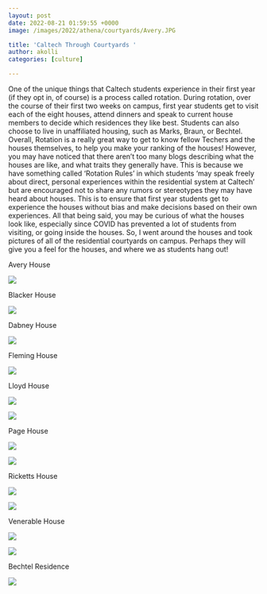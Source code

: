 ```yaml
---
layout: post
date: 2022-08-21 01:59:55 +0000
image: /images/2022/athena/courtyards/Avery.JPG

title: 'Caltech Through Courtyards '
author: akolli
categories: [culture]

---
```

One of the unique things that Caltech students experience in their first year (if they opt in, of course) is a process called rotation. During rotation, over the course of their first two weeks on campus, first year students get to visit each of the eight houses, attend dinners and speak to current house members to decide which residences they like best. Students can also choose to live in unaffiliated housing, such as Marks, Braun, or Bechtel. Overall, Rotation is a really great way to get to know fellow Techers and the houses themselves, to help you make your ranking of the houses! However, you may have noticed that there aren’t too many blogs describing what the houses are like, and what traits they generally have. This is because we have something called ‘Rotation Rules’ in which students ‘may speak freely about direct, personal experiences within the residential system at Caltech’ but are encouraged not to share any rumors or stereotypes they may have heard about houses. This is to ensure that first year students get to experience the houses without bias and make decisions based on their own experiences. All that being said, you may be curious of what the houses look like, especially since COVID has prevented a lot of students from visiting, or going inside the houses. So, I went around the houses and took pictures of all of the residential courtyards on campus. Perhaps they will give you a feel for the houses, and where we as students hang out!

Avery House

![](/images/2022/athena/courtyards/Avery.JPG)

Blacker House

![](/images/2022/athena/courtyards/Blacker.JPG)

Dabney House

![](/images/2022/athena/courtyards/Dab.JPG)

Fleming House

![](/images/2022/athena/courtyards/Flem.JPG)

Lloyd House

![](/images/2022/athena/courtyards/Lloyd1.JPG)

![](/images/2022/athena/courtyards/Lloyd2.JPG)

Page House

![](/images/2022/athena/courtyards/Page1.JPG)

![](/images/2022/athena/courtyards/Page2.JPG)

Ricketts House

![](/images/2022/athena/courtyards/Rix1.JPG)

![](/images/2022/athena/courtyards/Rix2.JPG)

Venerable House

![](/images/2022/athena/courtyards/Ven2.JPG)

![](/images/2022/athena/courtyards/Ven1.JPG)

Bechtel Residence

![](/images/2022/athena/courtyards/Bechtel.JPG)